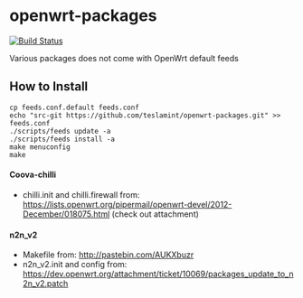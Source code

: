 openwrt-packages
================

[![Build Status](https://travis-ci.org/LeeNCompanyInc/packages.svg?branch=for-14.07)](https://travis-ci.org/LeeNCompanyInc/packages)

Various packages does not come with OpenWrt default feeds

## How to Install

```
cp feeds.conf.default feeds.conf
echo "src-git https://github.com/teslamint/openwrt-packages.git" >> feeds.conf
./scripts/feeds update -a
./scripts/feeds install -a
make menuconfig
make
```

#### Coova-chilli

* chilli.init and chilli.firewall from: https://lists.openwrt.org/pipermail/openwrt-devel/2012-December/018075.html (check out attachment)

#### n2n_v2

* Makefile from: http://pastebin.com/AUKXbuzr
* n2n_v2.init and config from: https://dev.openwrt.org/attachment/ticket/10069/packages_update_to_n2n_v2.patch
